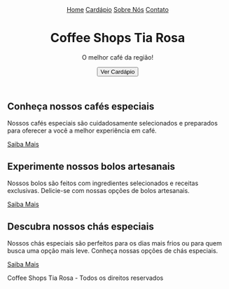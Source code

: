 <!DOCTYPE html>
<html lang="pt-BR">
<head>
  <meta charset="UTF-8">
  <meta name="viewport" content="width=device-width, initial-scale=1.0">
  <title>Coffee Shops Tia Rosa</title>
  <link rel="stylesheet" href="style.css">
</head>
<body>
  <header>
    <nav>
      <a href="#">Home</a>
      <a href="#">Cardápio</a>
      <a href="#">Sobre Nós</a>
      <a href="#">Contato</a>
    </nav>
    <h1>Coffee Shops Tia Rosa</h1>
    <p>O melhor café da região!</p>
    <button>Ver Cardápio</button>
  </header>
  <main>
    <section>
      <h2>Conheça nossos cafés especiais</h2>
      <p>Nossos cafés especiais são cuidadosamente selecionados e preparados para oferecer a você a melhor experiência em café.</p>
      <a href="#">Saiba Mais</a>
    </section>
    <section>
      <h2>Experimente nossos bolos artesanais</h2>
      <p>Nossos bolos são feitos com ingredientes selecionados e receitas exclusivas. Delicie-se com nossas opções de bolos artesanais.</p>
      <a href="#">Saiba Mais</a>
    </section>
    <section>
      <h2>Descubra nossos chás especiais</h2>
      <p>Nossos chás especiais são perfeitos para os dias mais frios ou para quem busca uma opção mais leve. Conheça nossas opções de chás especiais.</p>
      <a href="#">Saiba Mais</a>
    </section>
  </main>
  <footer>
    <p>Coffee Shops Tia Rosa - Todos os direitos reservados</p>
  </footer>
</body>
</html>

